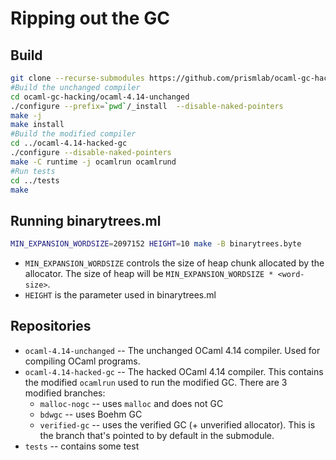 # Ripping out the GC

## Build

```bash
git clone --recurse-submodules https://github.com/prismlab/ocaml-gc-hacking
#Build the unchanged compiler
cd ocaml-gc-hacking/ocaml-4.14-unchanged
./configure --prefix=`pwd`/_install  --disable-naked-pointers
make -j
make install
#Build the modified compiler
cd ../ocaml-4.14-hacked-gc
./configure --disable-naked-pointers
make -C runtime -j ocamlrun ocamlrund
#Run tests
cd ../tests
make
```

## Running binarytrees.ml

``` bash
MIN_EXPANSION_WORDSIZE=2097152 HEIGHT=10 make -B binarytrees.byte
```

- `MIN_EXPANSION_WORDSIZE` controls the size of heap chunk allocated by the allocator. The size of heap will be `MIN_EXPANSION_WORDSIZE * <word-size>`.
- `HEIGHT` is the parameter used in binarytrees.ml


## Repositories

* `ocaml-4.14-unchanged` -- The unchanged OCaml 4.14 compiler. Used for
    compiling OCaml programs.
* `ocaml-4.14-hacked-gc` -- The hacked OCaml 4.14 compiler. This contains the
    modified `ocamlrun` used to run the modified GC. There are 3 modified
    branches:
    + `malloc-nogc` -- uses `malloc` and does not GC
    + `bdwgc` -- uses Boehm GC
    + `verified-gc` -- uses the verified GC (+ unverified allocator). This is the branch that's pointed to by default in the submodule.
* `tests` -- contains some test
